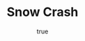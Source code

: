 ---
title: "Snow Crash"
bookCover: "/assets/book-covers/snow-crash.jpg"
slug: "snow-crash"
bookAuthor: "Neal Stephenson"
rating: 10
done: false
tags: []
summary: false
detailedNotes: false
amazonLink: ""
author:
  name: Rico Trebeljahr
  picture: "/assets/blog/profile.jpeg"
---